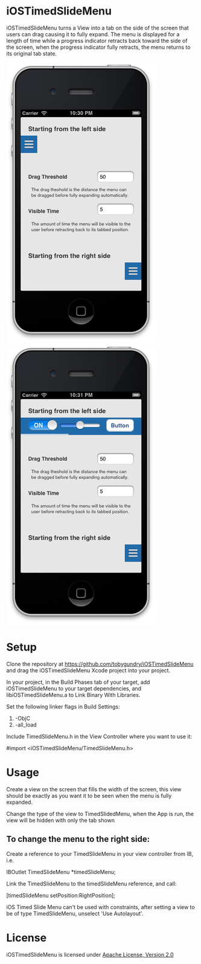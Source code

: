 iOSTimedSlideMenu
=================

iOSTimedSlideMenu turns a View into a tab on the side of the screen that users can 
drag causing it to fully expand. The menu is displayed for a length of time while 
a progress indicator retracts back toward the side of the screen, when the progress 
indicator fully retracts, the menu returns to its original tab state.

![Screenshot 1](/Screenshots/screenshot-1.png "Screenshot 1")
![Screenshot 2](/Screenshots/screenshot-2.png "Screenshot 2")

Setup
=====

Clone the repository at https://github.com/tobygundry/iOSTimedSlideMenu and drag
the iOSTimedSlideMenu Xcode project into your project.

In your project, in the Build Phases tab of your target, add iOSTimedSlideMenu 
to your target dependencies, and libiOSTimedSlideMenu.a to Link Binary With 
Libraries.

Set the following linker flags in Build Settings:

1.  -ObjC
2.  -all_load

Include TimedSlideMenu.h in the View Controller where you want to use it:

\#import <iOSTimedSlideMenu/TimedSlideMenu.h>

Usage
=====

Create a view on the screen that fills the width of the screen, this view should
be exactly as you want it to be seen when the menu is fully expanded.

Change the type of the view to TimedSlidedMenu, when the App is run, the view
will be hidden with only the tab shown

To change the menu to the right side:
-------------------------------------

Create a reference to your TimedSlideMenu in your view controller from IB, i.e.

IBOutlet TimedSlideMenu *timedSlideMenu;

Link the TimedSlideMenu to the timedSlideMenu reference, and call:

[timedSlideMenu setPosition:RightPosition];

iOS Timed Slide Menu can't be used with constraints, after setting a view to be 
of type TimedSlideMenu, unselect 'Use Autolayout'.

License
=======
iOSTimedSlideMenu is licensed under [Apache License, Version 2.0](http://www.apache.org/licenses/LICENSE-2.0)